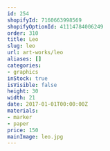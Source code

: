 ```yaml
---
id: 254
shopifyId: 7160663998569
shopifyOptionId: 41114784006249
order: 310
title: Leo
slug: leo
url: art-works/leo
aliases: []
categories:
- graphics
inStock: true
isVisible: false
height: 30
width: 21
date: 2017-01-01T00:00:00Z
materials:
- marker
- paper
price: 150
mainImage: leo.jpg
---
```

